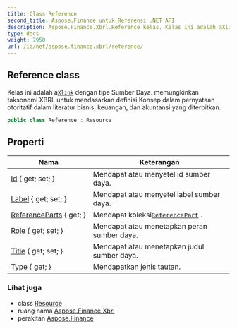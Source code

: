 ```yaml
---
title: Class Reference
second_title: Aspose.Finance untuk Referensi .NET API
description: Aspose.Finance.Xbrl.Reference kelas. Kelas ini adalah aXlink dengan tipe Sumber Daya. memungkinkan taksonomi XBRL untuk mendasarkan definisi Konsep dalam pernyataan otoritatif dalam literatur bisnis keuangan dan akuntansi yang diterbitkan.
type: docs
weight: 7950
url: /id/net/aspose.finance.xbrl/reference/
---
```

## Reference class

Kelas ini adalah a[`Xlink`](../xlink/) dengan tipe Sumber Daya. memungkinkan taksonomi XBRL untuk mendasarkan definisi Konsep dalam pernyataan otoritatif dalam literatur bisnis, keuangan, dan akuntansi yang diterbitkan.

```csharp
public class Reference : Resource
```

## Properti

| Nama | Keterangan |
| --- | --- |
| [Id](../../aspose.finance.xbrl/resource/id/) { get; set; } | Mendapat atau menyetel id sumber daya. |
| [Label](../../aspose.finance.xbrl/resource/label/) { get; set; } | Mendapat atau menyetel label sumber daya. |
| [ReferenceParts](../../aspose.finance.xbrl/reference/referenceparts/) { get; } | Mendapat koleksi[`ReferencePart`](../referencepart/) . |
| [Role](../../aspose.finance.xbrl/resource/role/) { get; set; } | Mendapat atau menetapkan peran sumber daya. |
| [Title](../../aspose.finance.xbrl/resource/title/) { get; set; } | Mendapat atau menetapkan judul sumber daya. |
| [Type](../../aspose.finance.xbrl/xlink/type/) { get; } | Mendapatkan jenis tautan. |

### Lihat juga

* class [Resource](../resource/)
* ruang nama [Aspose.Finance.Xbrl](../../aspose.finance.xbrl/)
* perakitan [Aspose.Finance](../../)


